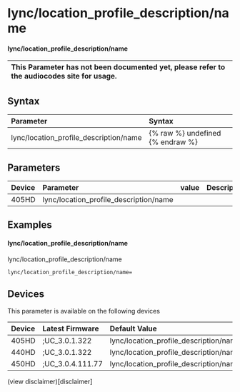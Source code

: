 ﻿---
description: lync/location_profile_description/name
search:
    keywords: ['lync','location_profile_description','name']
---

# lync/location_profile_description/name

#### lync/location_profile_description/name


| This Parameter has not been documented yet, please refer to the audiocodes site for usage.  |
| :--- |

## Syntax
| Parameter | Syntax |
| :--- | :--- |
|lync/location_profile_description/name | {% raw %} undefined {% endraw %} |

## Parameters
|Device|Parameter|value|Description|
|:---|:---|:---|:---|
| 405HD | lync/location_profile_description/name |  |  |

## Examples
#### lync/location_profile_description/name

lync/location_profile_description/name

```
lync/location_profile_description/name=
```

## Devices
This parameter is available on the following devices

| Device | Latest Firmware | Default Value |
|:---|:---|:---|
| 405HD | ;UC_3.0.1.322 | lync/location_profile_description/name= 
| 440HD | ;UC_3.0.1.322 | lync/location_profile_description/name= 
| 450HD | ;UC_3.0.4.111.77 | lync/location_profile_description/name= 

(view disclaimer)[disclaimer]
